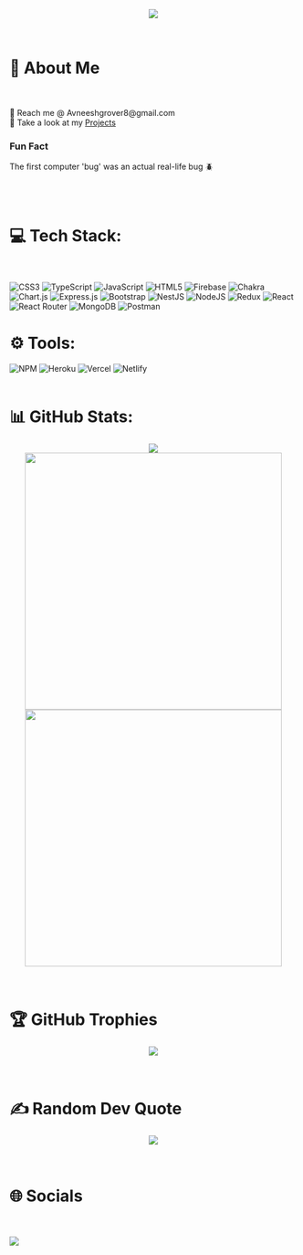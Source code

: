 <!-- <img src="https://capsule-render.vercel.app/api?type=waving&height=180&text=Welcome%EF%B8%8F&fontSize=40&fontAlign=65&fontColor=ffffff&animation=twinkling" /> -->

<p align="center">
  <img src="https://readme-typing-svg.herokuapp.com/?font=Time+New+Roman&color=cyan&size=25&center=true&vCenter=true&width=600&height=100&lines=Heeeey,%20%20i%20am%20Avneesh+Grover...%E2%9C%8C%EF%B8%8F">
</p>
<img src="https://camo.githubusercontent.com/50eaa922832bb306d425bb556ab7180255778bc478f346be5428fb01e58ad20e/68747470733a2f2f76697369746f722d62616467652e676c697463682e6d652f62616467653f706167655f69643d4173686f6b50726a61706174692e4173686f6b50726a6170617469" alt="" data-canonical-src="https://visitor-badge.glitch.me/badge?page_id=avneesh002" style="max-width: 100%;">

<br>
</br>

<h1> 💫 About Me </h1>

<br>
</br>
📩 Reach me @ Avneeshgrover8@gmail.com<br>
📄 Take a look at my <a href="https://avneesh002.github.io" target="blank">Projects</a><br>
<h3>Fun Fact</h3>The first computer 'bug' was an actual real-life bug 🪲


<br> </br>
# 💻 Tech Stack:

<br> </br>
![CSS3](https://img.shields.io/badge/css3-%231572B6.svg?style=plastic&logo=css3&logoColor=white) ![TypeScript](https://img.shields.io/badge/typescript-%23007ACC.svg?style=plastic&logo=typescript&logoColor=white) ![JavaScript](https://img.shields.io/badge/javascript-%23323330.svg?style=plastic&logo=javascript&logoColor=%23F7DF1E) ![HTML5](https://img.shields.io/badge/html5-%23E34F26.svg?style=plastic&logo=html5&logoColor=white) ![Firebase](https://img.shields.io/badge/firebase-%23039BE5.svg?style=plastic&logo=firebase) ![Chakra](https://img.shields.io/badge/chakra-%234ED1C5.svg?style=plastic&logo=chakraui&logoColor=white) ![Chart.js](https://img.shields.io/badge/chart.js-F5788D.svg?style=plastic&logo=chart.js&logoColor=white) ![Express.js](https://img.shields.io/badge/express.js-%23404d59.svg?style=plastic&logo=express&logoColor=%2361DAFB) ![Bootstrap](https://img.shields.io/badge/bootstrap-%23563D7C.svg?style=plastic&logo=bootstrap&logoColor=white) ![NestJS](https://img.shields.io/badge/nestjs-%23E0234E.svg?style=plastic&logo=nestjs&logoColor=white) ![NodeJS](https://img.shields.io/badge/node.js-6DA55F?style=plastic&logo=node.js&logoColor=white) ![Redux](https://img.shields.io/badge/redux-%23593d88.svg?style=plastic&logo=redux&logoColor=white) ![React](https://img.shields.io/badge/react-%2320232a.svg?style=plastic&logo=react&logoColor=%2361DAFB) ![React Router](https://img.shields.io/badge/React_Router-CA4245?style=plastic&logo=react-router&logoColor=white) ![MongoDB](https://img.shields.io/badge/MongoDB-%234ea94b.svg?style=plastic&logo=mongodb&logoColor=white) ![Postman](https://img.shields.io/badge/Postman-FF6C37?style=plastic&logo=postman&logoColor=white)
<br>

# ⚙️ Tools:
![NPM](https://img.shields.io/badge/NPM-%23000000.svg?style=plastic&logo=npm&logoColor=white) ![Heroku](https://img.shields.io/badge/heroku-%23430098.svg?style=plastic&logo=heroku&logoColor=white) ![Vercel](https://img.shields.io/badge/vercel-%23000000.svg?style=plastic&logo=vercel&logoColor=white) ![Netlify](https://img.shields.io/badge/netlify-%23000000.svg?style=plastic&logo=netlify&logoColor=#00C7B7) 
<br> </br>

# 📊 GitHub Stats:
<div align="center">

<img src="https://github-readme-stats.vercel.app/api?username=avneesh002&theme=vue-dark&hide_border=false&include_all_commits=true&count_private=true" />
	<br/>
<img src="https://github-readme-streak-stats.herokuapp.com/?user=avneesh002&theme=vue-dark&hide_border=false" width=450px/><br/>
<img src="https://github-readme-stats.vercel.app/api/top-langs/?username=avneesh002&theme=vue-dark&hide_border=false&include_all_commits=true&count_private=true&layout=compact" width=450px/>
</div>
<br> </br>
<h1> 🏆 GitHub Trophies </h1>
<div align="center">
<img src="https://github-profile-trophy.vercel.app/?username=avneesh002&theme=tokyonight&no-frame=false&no-bg=false&margin-w=4" />
</div>
<br> </br>
<h1> ✍️ Random Dev Quote</h1>
<div align="center">
	<img src="https://quotes-github-readme.vercel.app/api?type=horizontal&theme=tokyonight" />
</div>
<br> </br>
 <h1> 🌐 Socials </h1>
 <br> </br>
<a href="https://www.linkedin.com/in/avneesh002/"> <img src="https://img.shields.io/badge/-avneesh002-0072b1?style=flat&logo=Linkedin&logoColor=white&link=https://www.linkedin.com/in/avneesh002/" /></a>
